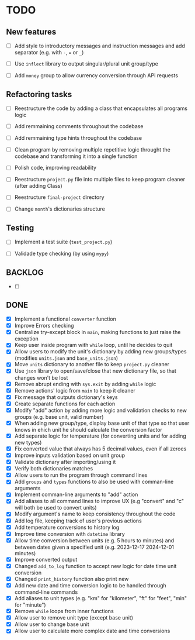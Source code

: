 # TODO


## New features
- [ ] Add style to introductory messages and instruction messages and add separator (e.g. with `-`, `=` or `_`)
- [ ] Use `inflect` library to output singular/plural unit group/type
- [ ] Add `money` group to allow currency conversion through API requests


## Refactoring tasks
- [ ] Reestructure the code by adding a class that encapsulates all programs logic
- [ ] Add remmaining comments throughout the codebase
- [ ] Add remmaining type hints throughout the codebase
- [ ] Clean program by removing multiple repetitive logic throught the codebase and transforming it into a single function
- [ ] Polish code, improving readability
- [ ] Reestructure `project.py` file into multiple files to keep program cleaner (after adding Class)
- [ ] Reestructure `final-project` directory
- [ ] Change `month`'s dictionaries structure



## Testing
- [ ] Implement a test suite (`test_project.py`)
- [ ] Validade type checking (by using `mypy`)


## BACKLOG
- [ ]


## DONE
- [x] Implement a functional `converter` function
- [x] Improve Errors checking
- [x] Centralize try-except block in `main`, making functions to just raise the exception
- [x] Keep user inside program with `while` loop, until he decides to quit
- [x] Allow users to modify the unit's dictionary by adding new groups/types (modifies `units.json` and `base_units.json`)
- [x] Move `units` dictionary to another file to keep `project.py` cleaner
- [x] Use `json` library to open/save/close that new dictionary file, so that changes won't be lost
- [x] Remove abrupt ending with `sys.exit` by adding `while` logic
- [x] Remove actions' logic from `main` to keep it cleaner
- [x] Fix message that outputs dictionary's keys
- [x] Create separate functions for each action
- [x] Modify "add" action by adding more logic and validation checks to new groups (e.g. base unit, valid number)
- [x] When adding new group/type, display base unit of that type so that user knows in ehich unit he should calculate the conversion factor
- [x] Add separate logic for temperature (for converting units and for adding new types)
- [x] Fix converted value that always has 5 decimal values, even if all zeroes
- [x] Improve inputs validation based on unit group
- [x] Validate dictionary after importing/using it
- [x] Verify both dictionaries matches
- [x] Allow users to run the program through command lines
- [x] Add `groups` and `types` functions to also be used with comman-line arguments
- [x] Implement comman-line arguments to "add" action
- [x] Add aliases to all command lines to improve UX (e.g "convert" and "c" will both be used to convert units)
- [x] Modify argument's name to keep consistency throughout the code
- [x] Add log file, keeping track of user's previous actions
- [x] Add temperature conversions to history log
- [x] Improve time conversion with `datetime` library
- [x] Allow time conversion between units (e.g. 5 hours to minutes) and between dates given a specified unit (e.g. 2023-12-17 2024-12-01 minutes)
- [x] Improve converted output
- [x] Changed `add_to_log` function to accept new logic for date time unit conversion
- [x] Changed `print_history` function also print new
- [x] Add new date and time conversion logic to be handled through command-line commands
- [x] Add aliases to unit types (e.g. "km" for "kilometer", "ft" for "feet", "min" for "minute")
- [x] Remove `while` loops from inner functions
- [x] Allow user to remove unit type (except base unit)
- [x] Allow user to change base unit
- [x] Allow user to calculate more complex date and time conversions